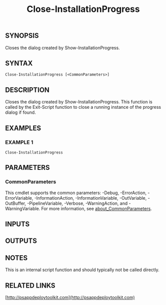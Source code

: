 ﻿---
title: Close-InstallationProgress
editLink: false
isShowComments: false
external help file: PSAppDeployToolkit-help.xml
Module Name: PSAppDeployToolkit
online version: http://psappdeploytoolkit.com
schema: 2.0.0
---

## SYNOPSIS
Closes the dialog created by Show-InstallationProgress.

## SYNTAX

```
Close-InstallationProgress [<CommonParameters>]
```

## DESCRIPTION
Closes the dialog created by Show-InstallationProgress.
This function is called by the Exit-Script function to close a running instance of the progress dialog if found.

## EXAMPLES

### EXAMPLE 1
```
Close-InstallationProgress
```

## PARAMETERS

### CommonParameters
This cmdlet supports the common parameters: -Debug, -ErrorAction, -ErrorVariable, -InformationAction, -InformationVariable, -OutVariable, -OutBuffer, -PipelineVariable, -Verbose, -WarningAction, and -WarningVariable. For more information, see [about_CommonParameters](http://go.microsoft.com/fwlink/?LinkID=113216).

## INPUTS

## OUTPUTS

## NOTES
This is an internal script function and should typically not be called directly.

## RELATED LINKS

[http://psappdeploytoolkit.com](http://psappdeploytoolkit.com)

